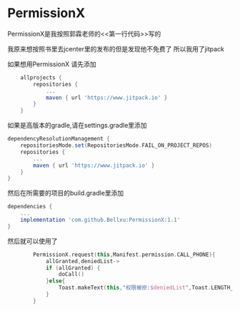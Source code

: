 # PermissionX

PermissionX是我按照郭霖老师的<<第一行代码>>写的

我原来想按照书里去jcenter里的发布的但是发现他不免费了 所以我用了jitpack

如果想用PermissionX 请先添加

```groovy
	allprojects {
		repositories {
			...
			maven { url 'https://www.jitpack.io' }
		}
	}
```

如果是高版本的gradle,请在settings.gradle里添加
```groovy
dependencyResolutionManagement {
    repositoriesMode.set(RepositoriesMode.FAIL_ON_PROJECT_REPOS)
    repositories {
        ...
        maven { url 'https://www.jitpack.io' }
    }
}
```

然后在所需要的项目的build.gradle里添加

```groovy
dependencies {
    ...
    implementation 'com.github.Bellxu:PermissionX:1.1'
}
```
然后就可以使用了
```kotlin
        PermissionX.request(this,Manifest.permission.CALL_PHONE){
            allGranted,deniedList->
            if (allGranted) {
                doCall()
            }else{
                Toast.makeText(this,"权限被拒:$deniedList",Toast.LENGTH_SHORT).show()
            }
        }
```
